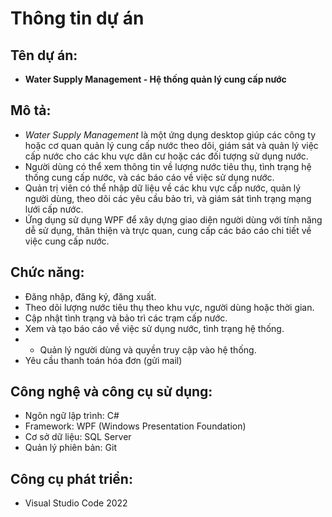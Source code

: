 # Thông tin dự án

## Tên dự án:

- **Water Supply Management - Hệ thống quản lý cung cấp nước**

## Mô tả:

- _Water Supply Management_ là một ứng dụng desktop giúp các công ty hoặc cơ quan quản lý cung cấp nước theo dõi, giám sát và quản lý việc cấp nước cho các khu vực dân cư hoặc các đối tượng sử dụng nước.
- Người dùng có thể xem thông tin về lượng nước tiêu thụ, tình trạng hệ thống cung cấp nước, và các báo cáo về việc sử dụng nước.
- Quản trị viên có thể nhập dữ liệu về các khu vực cấp nước, quản lý người dùng, theo dõi các yêu cầu bảo trì, và giám sát tình trạng mạng lưới cấp nước.
- Ứng dụng sử dụng WPF để xây dựng giao diện người dùng với tính năng dễ sử dụng, thân thiện và trực quan, cung cấp các báo cáo chi tiết về việc cung cấp nước.

## Chức năng:

- Đăng nhập, đăng ký, đăng xuất.
- Theo dõi lượng nước tiêu thụ theo khu vực, người dùng hoặc thời gian.
- Cập nhật tình trạng và bảo trì các trạm cấp nước.
- Xem và tạo báo cáo về việc sử dụng nước, tình trạng hệ thống.
- - Quản lý người dùng và quyền truy cập vào hệ thống.
- Yêu cầu thanh toán hóa đơn (gửi mail)

## Công nghệ và công cụ sử dụng:

- Ngôn ngữ lập trình: C#
- Framework: WPF (Windows Presentation Foundation)
- Cơ sở dữ liệu: SQL Server
- Quản lý phiên bản: Git

## Công cụ phát triển:

- Visual Studio Code 2022
